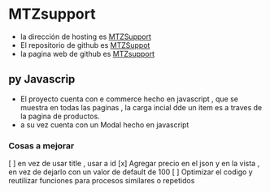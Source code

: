 # MTZsupport


- la dirección de hosting es [MTZSupport](https://mtzsupport.000webhostapp.com)
- El repositorio de github es [MTZSuppot](https://github.com/jslipak/jslipak.github.io)
- la pagina web de github es [MTZsupport](https://jslipak.github.io/)

## py Javascrip

- El proyecto cuenta con e commerce hecho en javascript , que se muestra en todas las paginas , la carga incial dde un item es a traves de la pagina de productos.
- a su vez cuenta con un Modal hecho en javascript 
  
### Cosas a mejorar

[ ] en vez de usar title  , usar a id 
[x] Agregar precio en el json y en la vista , en vez de dejarlo con un valor de default de 100
[ ] Optimizar el codigo y reutilizar funciones para procesos similares o repetidos


